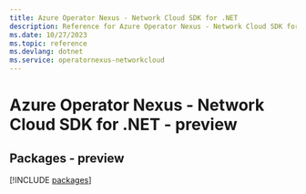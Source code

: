 ```yaml
---
title: Azure Operator Nexus - Network Cloud SDK for .NET
description: Reference for Azure Operator Nexus - Network Cloud SDK for .NET
ms.date: 10/27/2023
ms.topic: reference
ms.devlang: dotnet
ms.service: operatornexus-networkcloud
---
```

# Azure Operator Nexus - Network Cloud SDK for .NET - preview
## Packages - preview
[!INCLUDE [packages](operator-nexus---network-cloud-index.md)]